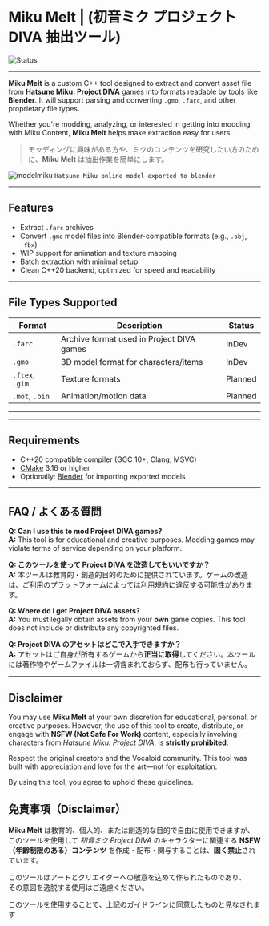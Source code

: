 # Miku Melt | (**初音ミク プロジェクトDIVA 抽出ツール**)
![Status](https://img.shields.io/badge/status-InfDev-orange)

---
**Miku Melt** is a custom C++ tool designed to extract and convert asset file from **Hatsune Miku: Project DIVA** games into formats readable by tools like **Blender**. It will support parsing and converting `.gmo`, `.farc`, and other proprietary file types.

Whether you're modding, analyzing, or interested in getting into modding with Miku Content, **Miku Melt** helps make 
extraction easy for users.

> モッディングに興味がある方や、ミクのコンテンツを研究したい方のために、**Miku Melt** は抽出作業を簡単にします。

![modelmiku](https://github.com/user-attachments/assets/cba432af-94ad-458d-b621-4b50da25e560)
`Hatsune Miku online model exported to blender` 

---
## Features

-  Extract `.farc` archives  
-  Convert `.gmo` model files into Blender-compatible formats (e.g., `.obj`, `.fbx`)  
-  WIP support for animation and texture mapping  
-  Batch extraction with minimal setup  
-  Clean C++20 backend, optimized for speed and readability
---

 ## File Types Supported

| Format       | Description                     | Status        |
|--------------|---------------------------------|---------------|
| `.farc`      | Archive format used in Project DIVA games | InDev |
| `.gmo`       | 3D model format for characters/items        |InDev |
| `.ftex`, `.gim` | Texture formats                | Planned |
| `.mot`, `.bin` | Animation/motion data         |  Planned     |

---
---

## Requirements

- C++20 compatible compiler (GCC 10+, Clang, MSVC)
- [CMake](https://cmake.org/) 3.16 or higher
- Optionally: [Blender](https://www.blender.org/) for importing exported models

---
## FAQ / よくある質問

**Q: Can I use this to mod Project DIVA games?**  
**A:** This tool is for educational and creative purposes. Modding games may violate terms of service depending on your platform.

**Q: このツールを使って Project DIVA を改造してもいいですか？**  
**A:** 本ツールは教育的・創造的目的のために提供されています。ゲームの改造は、ご利用のプラットフォームによっては利用規約に違反する可能性があります。

**Q: Where do I get Project DIVA assets?**  
**A:** You must legally obtain assets from your **own** game copies. This tool does not include or distribute any copyrighted files.

**Q: Project DIVA のアセットはどこで入手できますか？**  
**A:** アセットはご自身が所有するゲームから**正当に取得**してください。本ツールには著作物やゲームファイルは一切含まれておらず、配布も行っていません。

---
## Disclaimer

You may use **Miku Melt** at your own discretion for educational, personal, or creative purposes. However, the use of this tool to create, distribute, or engage with **NSFW (Not Safe For Work)** content, especially involving characters from *Hatsune Miku: Project DIVA*, is **strictly prohibited**.

Respect the original creators and the Vocaloid community. This tool was built with appreciation and love for the art—not for exploitation.

By using this tool, you agree to uphold these guidelines.

## 免責事項（Disclaimer）

**Miku Melt** は教育的、個人的、または創造的な目的で自由に使用できますが、  
このツールを使用して *初音ミク Project DIVA* のキャラクターに関連する **NSFW（年齢制限のある）コンテンツ** を作成・配布・関与することは、**固く禁止**されています。

このツールはアートとクリエイターへの敬意を込めて作られたものであり、  
その意図を逸脱する使用はご遠慮ください。

このツールを使用することで、上記のガイドラインに同意したものと見なされます



